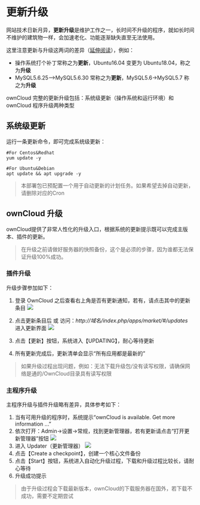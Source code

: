# 更新升级

网站技术日新月异，**更新升级**是维护工作之一，长时间不升级的程序，就如长时间不维护的建筑物一样，会加速老化、功能逐渐缺失直至无法使用。  

这里注意更新与升级这两词的差异（[延伸阅读](https://support.websoft9.com/docs/faq/zh/tech-upgrade.html#更新-vs-升级)），例如：  

- 操作系统打个补丁常称之为**更新**，Ubuntu16.04 变更为 Ubuntu18.04，称之为**升级**
- MySQL5.6.25-->MySQL5.6.30 常称之为**更新**，MySQL5.6->MySQL5.7 称之为**升级**

ownCloud 完整的更新升级包括：系统级更新（操作系统和运行环境）和 ownCloud 程序升级两种类型

## 系统级更新

运行一条更新命令，即可完成系统级更新：

``` shell
#For Centos&Redhat
yum update -y

#For Ubuntu&Debian
apt update && apt upgrade -y
```
> 本部署包已预配置一个用于自动更新的计划任务。如果希望去掉自动更新，请删除对应的Cron


## ownCloud 升级

ownCloud提供了非常人性化的升级入口，根据系统的更新提示既可以完成主版本、插件的更新。

> 在升级之前请做好服务器的快照备份，这个是必须的步骤，因为谁都无法保证升级100%成功。

### 插件升级

升级步骤参加如下：

1. 登录 OwnCloud 之后查看右上角是否有更新通知，若有，请点击其中的更新条目
   ![](https://libs.websoft9.com/Websoft9/DocsPicture/zh/owncloud/owncloud-updatenotify-websoft9.png)

2. 点击更新条目后 或 访问：*http://域名/index.php/apps/market/#/updates*  进入更新界面
   ![](https://libs.websoft9.com/Websoft9/DocsPicture/zh/owncloud/owncloud-updatelist-websoft9.png)

3. 点击【更新】按钮，系统进入【UPDATING】，耐心等待更新
4. 所有更新完成后，更新清单会显示“所有应用都是最新的”

> 如果升级过程出现问题，例如：无法下载升级包/没有读写权限，请确保网络是通的/OwnCloud目录具有读写权限


### 主程序升级

主程序升级与插件升级略有差异，具体参考如下：

1. 当有可用升级的程序时，系统提示“ownCloud is available. Get more information ...”
2. 依次打开：Admin->设置->常规，找到更新管理器，若有更新请点击“打开更新管理器”按钮
   ![](https://libs.websoft9.com/Websoft9/DocsPicture/zh/owncloud/owncloud-openupdater-websoft9.png)
3. 进入 Updater（更新管理器）
   ![](https://libs.websoft9.com/Websoft9/DocsPicture/zh/owncloud/owncloud-updater-websoft9.png)
4. 点击【Create a checkpoint】，创建一个核心文件备份
5. 点击【Start】按钮，系统进入自动化升级过程，下载和升级过程比较长，请耐心等待
6. 升级成功提示

> 由于升级过程会下载最新版本，ownCloud的下载服务器在国外，若下载不成功，需要不定期尝试